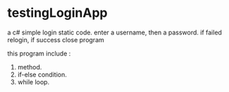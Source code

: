 # testingLoginApp
a c# simple login static code. enter a username, then a password. if failed relogin, if success close program

this program include :
1. method.
2. if-else condition.
3. while loop.
